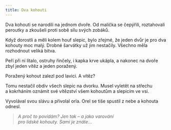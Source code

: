 ```yaml
---
title: Dva kohouti
---
```


  

Dva kohouti se narodili na jednom dvoře. Od malička se čepýřili, roztahovali peroutky a zkoušeli proti sobě sílu svých zobáků.

Když dorostli a měli kolem houf slepic, bylo zřejmé, že jeden dvůr je pro dva kohouty moc malý. Drobné šarvátky už jim nestačily. Všechno měla rozhodnout veliká bitva.

Peří při ní lítalo, ostruhy řinčely, i kapka krve ukápla, a nakonec na dvoře zbyl jeden vítěz a jeden poražený.

Poražený kohout zalezl pod lavici. A vítěz?

Tomu nestačil obdiv všech slepic na dvorku. Musel vyletět na střechu a kokrháním oznámit své vítězství všem kohoutům a slepicím ve vsi.

Vyvolával svou slávu a přivolal orla. Orel se tiše spustil z nebe a kohouta odnesl.

> _A proč to povídám? Jen tak – a jako varování  
> pro lidské kohouty. Sami je znáte…_
